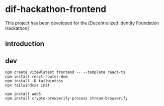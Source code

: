 # dif-hackathon-frontend
This project has been developed for the [Decentralized Identity Foundation Hackathon]

## introduction



## dev

```
npm create vite@latest frontend -- --template react-ts
npm install react-router-dom 
npm install -D tailwindcss
npx tailwindcss init

npm install web5
npm install crypto-browserify process stream-browserify
```